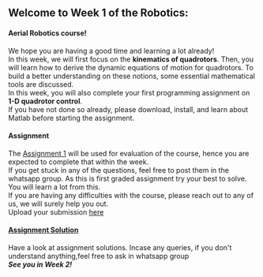 ## Welcome to Week 1 of the Robotics:
#### Aerial Robotics course!
We hope you are having a good time and learning a lot already! </br>
In this week, we will first focus on the **kinematics of quadrotors**. Then, you will learn how to derive the dynamic equations of motion for quadrotors. To build a better understanding on these notions, some essential mathematical tools are discussed.</br>
In this week, you will also complete your first programming assignment on **1-D quadrotor control**. </br>
If you have not done so already, please download, install, and learn about Matlab before starting the assignment.

#### Assignment 
The [Assignment 1](http://github.com/AeromodellingClubIITB/Aerial-Robotics/blob/main/week_1/Assignment%201.pdf) will be used for evaluation of the course, hence you are expected to complete that within the week.</br>
If you get stuck in any of the questions, feel free to post them in the whatsapp group. As this is first graded assignment try your best to solve. You will learn a lot from this.</br>
If you are having any difficulties with the course, please reach out to any of us, we will surely help you out.</br>
Upload your submission [here](https://forms.gle/ngcNBxLek5DhcF9a8) </br>

#### [Assignment Solution](https://github.com/AeromodellingClubIITB/Aerial-Robotics/tree/main/week_1/Week1_Solution)
Have a look at assignment solutions.
Incase any queries, if you don't understand anything,feel free to ask in whatsapp group </br>
***See you in Week 2!***
